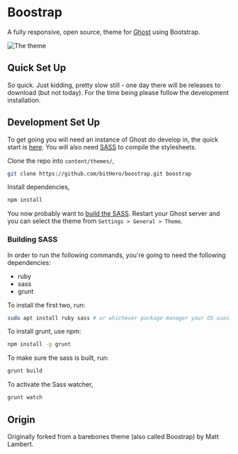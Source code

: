 # Boostrap

A fully responsive, open source, theme for [Ghost](https://ghost.org/) using Bootstrap. 

![The theme](http://i.imgur.com/TtadKo5.png)


## Quick Set Up

So quick. Just kidding, pretty slow still - one day there will be releases to download (but not today). For the time being please follow the development installation.

## Development Set Up

To get going you will need an instance of Ghost do develop in, the quick start is [here](https://github.com/TryGhost/Ghost#quick-start-install). You will also need [SASS](http://sass-lang.com/install) to compile the stylesheets.

Clone the repo into `content/themes/`,

```bash
git clone https://github.com/bitHero/boostrap.git boostrap
```

Install dependencies,

```bash
npm install
```

You now probably want to [build the SASS](#building-sass). Restart your Ghost server and you can select the theme from `Settings > General > Theme`.

### Building SASS

In order to run the following commands, you're going to need the following dependencies:

- ruby
- sass
- grunt

To install the first two, run:

```bash
sudo apt install ruby sass # or whichever package manager your OS uses.
```

To install grunt, use npm:

```bash
npm install -g grunt
```

To make sure the sass is built, run:

```bash
grunt build
```

To activate the Sass watcher,

```bash
grunt watch
```

## Origin

Originally forked from a barebones theme (also called Boostrap) by Matt Lambert.


